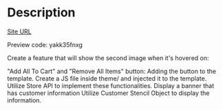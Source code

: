 # Description
[Site URL](https://owlstore.mybigcommerce.com/special-items/)

Preview code: yakk35fnxg

Create a feature that will show the second image when it's hovered on:

"Add All To Cart" and "Remove All Items" button:
Adding the button to the template.
Create a JS file inside theme/ and injected it to the template.
Utilize Store API to implement these functionalities.
Display a banner that has customer information
Utilize Customer Stencil Object to display the information.
